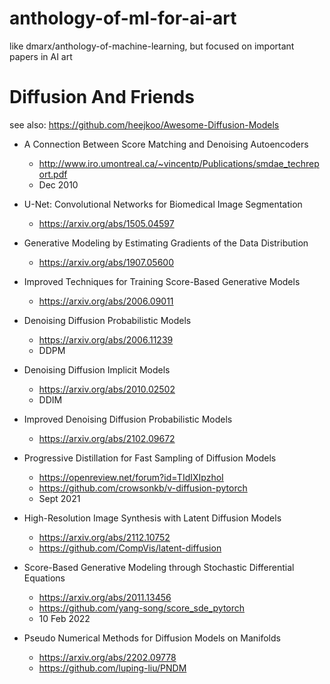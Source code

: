 # anthology-of-ml-for-ai-art
like dmarx/anthology-of-machine-learning, but focused on important papers in AI art

# Diffusion And Friends

see also: https://github.com/heejkoo/Awesome-Diffusion-Models

* A Connection Between Score Matching and Denoising Autoencoders
  * http://www.iro.umontreal.ca/~vincentp/Publications/smdae_techreport.pdf
  * Dec 2010
  
* U-Net: Convolutional Networks for Biomedical Image Segmentation
  * https://arxiv.org/abs/1505.04597

* Generative Modeling by Estimating Gradients of the Data Distribution
  * https://arxiv.org/abs/1907.05600
  
* Improved Techniques for Training Score-Based Generative Models
  * https://arxiv.org/abs/2006.09011

* Denoising Diffusion Probabilistic Models
  * https://arxiv.org/abs/2006.11239
  * DDPM
  
* Denoising Diffusion Implicit Models
  * https://arxiv.org/abs/2010.02502
  * DDIM
  
* Improved Denoising Diffusion Probabilistic Models
  * https://arxiv.org/abs/2102.09672

* Progressive Distillation for Fast Sampling of Diffusion Models 
  * https://openreview.net/forum?id=TIdIXIpzhoI
  * https://github.com/crowsonkb/v-diffusion-pytorch
  * Sept 2021
  
* High-Resolution Image Synthesis with Latent Diffusion Models
  * https://arxiv.org/abs/2112.10752
  * https://github.com/CompVis/latent-diffusion

* Score-Based Generative Modeling through Stochastic Differential Equations
  * https://arxiv.org/abs/2011.13456
  * https://github.com/yang-song/score_sde_pytorch
  * 10 Feb 2022
  
* Pseudo Numerical Methods for Diffusion Models on Manifolds
  * https://arxiv.org/abs/2202.09778
  * https://github.com/luping-liu/PNDM
